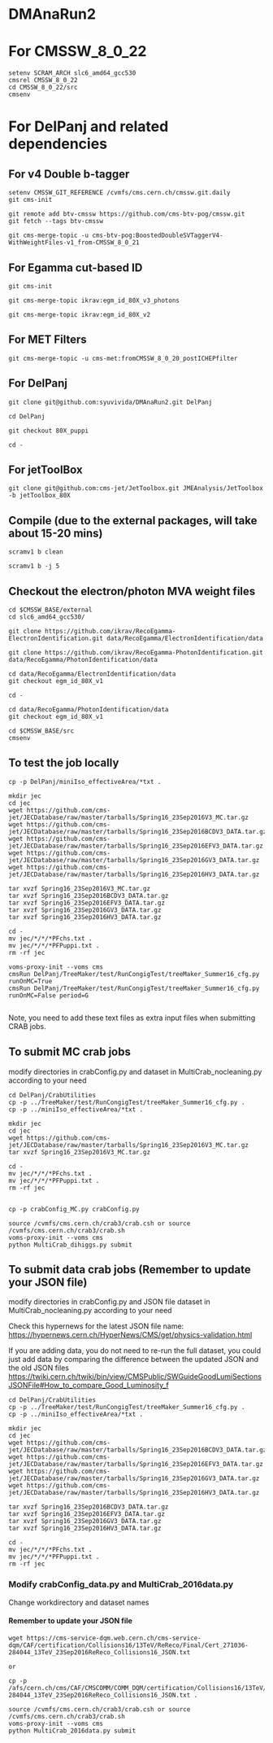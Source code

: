 
# DMAnaRun2

# For CMSSW_8_0_22
```
setenv SCRAM_ARCH slc6_amd64_gcc530
cmsrel CMSSW_8_0_22
cd CMSSW_8_0_22/src
cmsenv
```


# For DelPanj and related dependencies

## For v4 Double b-tagger

```
setenv CMSSW_GIT_REFERENCE /cvmfs/cms.cern.ch/cmssw.git.daily
git cms-init

git remote add btv-cmssw https://github.com/cms-btv-pog/cmssw.git
git fetch --tags btv-cmssw

git cms-merge-topic -u cms-btv-pog:BoostedDoubleSVTaggerV4-WithWeightFiles-v1_from-CMSSW_8_0_21
```

## For Egamma cut-based ID
```
git cms-init

git cms-merge-topic ikrav:egm_id_80X_v3_photons

git cms-merge-topic ikrav:egm_id_80X_v2

```
## For MET Filters

``` 
git cms-merge-topic -u cms-met:fromCMSSW_8_0_20_postICHEPfilter
```

## For DelPanj

```
git clone git@github.com:syuvivida/DMAnaRun2.git DelPanj

cd DelPanj

git checkout 80X_puppi

cd -

```

## For jetToolBox
```
git clone git@github.com:cms-jet/JetToolbox.git JMEAnalysis/JetToolbox -b jetToolbox_80X
```


## Compile (due to the external packages, will take about 15-20 mins)
```
scramv1 b clean

scramv1 b -j 5
```

## Checkout the electron/photon MVA weight files

```
cd $CMSSW_BASE/external
cd slc6_amd64_gcc530/

git clone https://github.com/ikrav/RecoEgamma-ElectronIdentification.git data/RecoEgamma/ElectronIdentification/data

git clone https://github.com/ikrav/RecoEgamma-PhotonIdentification.git data/RecoEgamma/PhotonIdentification/data

cd data/RecoEgamma/ElectronIdentification/data
git checkout egm_id_80X_v1

cd -

cd data/RecoEgamma/PhotonIdentification/data
git checkout egm_id_80X_v1

cd $CMSSW_BASE/src
cmsenv
```

## To test the job locally

```
cp -p DelPanj/miniIso_effectiveArea/*txt .

mkdir jec
cd jec
wget https://github.com/cms-jet/JECDatabase/raw/master/tarballs/Spring16_23Sep2016V3_MC.tar.gz
wget https://github.com/cms-jet/JECDatabase/raw/master/tarballs/Spring16_23Sep2016BCDV3_DATA.tar.gz
wget https://github.com/cms-jet/JECDatabase/raw/master/tarballs/Spring16_23Sep2016EFV3_DATA.tar.gz
wget https://github.com/cms-jet/JECDatabase/raw/master/tarballs/Spring16_23Sep2016GV3_DATA.tar.gz
wget https://github.com/cms-jet/JECDatabase/raw/master/tarballs/Spring16_23Sep2016HV3_DATA.tar.gz

tar xvzf Spring16_23Sep2016V3_MC.tar.gz
tar xvzf Spring16_23Sep2016BCDV3_DATA.tar.gz
tar xvzf Spring16_23Sep2016EFV3_DATA.tar.gz
tar xvzf Spring16_23Sep2016GV3_DATA.tar.gz
tar xvzf Spring16_23Sep2016HV3_DATA.tar.gz

cd -
mv jec/*/*/*PFchs.txt .
mv jec/*/*/*PFPuppi.txt .
rm -rf jec

voms-proxy-init --voms cms
cmsRun DelPanj/TreeMaker/test/RunCongigTest/treeMaker_Summer16_cfg.py runOnMC=True
cmsRun DelPanj/TreeMaker/test/RunCongigTest/treeMaker_Summer16_cfg.py runOnMC=False period=G
 
```

Note, you need to add these text files as extra input files when submitting CRAB jobs.

## To submit MC crab jobs 
modify directories in crabConfig.py and dataset in MultiCrab_nocleaning.py according to your need
```
cd DelPanj/CrabUtilities
cp -p ../TreeMaker/test/RunCongigTest/treeMaker_Summer16_cfg.py .
cp -p ../miniIso_effectiveArea/*txt .

mkdir jec
cd jec
wget https://github.com/cms-jet/JECDatabase/raw/master/tarballs/Spring16_23Sep2016V3_MC.tar.gz
tar xvzf Spring16_23Sep2016V3_MC.tar.gz

cd -
mv jec/*/*/*PFchs.txt .
mv jec/*/*/*PFPuppi.txt .
rm -rf jec


cp -p crabConfig_MC.py crabConfig.py

source /cvmfs/cms.cern.ch/crab3/crab.csh or source /cvmfs/cms.cern.ch/crab3/crab.sh 
voms-proxy-init --voms cms
python MultiCrab_dihiggs.py submit
```

## To submit data crab jobs (Remember to update your JSON file)
modify directories in crabConfig.py and JSON file dataset in MultiCrab_nocleaning.py according to your need

Check this hypernews for the latest JSON file name: 
https://hypernews.cern.ch/HyperNews/CMS/get/physics-validation.html

If you are adding data, you do not need to re-run the full dataset, you could just add data by comparing the difference between the updated JSON and the old JSON files
https://twiki.cern.ch/twiki/bin/view/CMSPublic/SWGuideGoodLumiSectionsJSONFile#How_to_compare_Good_Luminosity_f

```
cd DelPanj/CrabUtilities
cp -p ../TreeMaker/test/RunCongigTest/treeMaker_Summer16_cfg.py .
cp -p ../miniIso_effectiveArea/*txt .

mkdir jec
cd jec
wget https://github.com/cms-jet/JECDatabase/raw/master/tarballs/Spring16_23Sep2016BCDV3_DATA.tar.gz
wget https://github.com/cms-jet/JECDatabase/raw/master/tarballs/Spring16_23Sep2016EFV3_DATA.tar.gz
wget https://github.com/cms-jet/JECDatabase/raw/master/tarballs/Spring16_23Sep2016GV3_DATA.tar.gz
wget https://github.com/cms-jet/JECDatabase/raw/master/tarballs/Spring16_23Sep2016HV3_DATA.tar.gz

tar xvzf Spring16_23Sep2016BCDV3_DATA.tar.gz
tar xvzf Spring16_23Sep2016EFV3_DATA.tar.gz
tar xvzf Spring16_23Sep2016GV3_DATA.tar.gz
tar xvzf Spring16_23Sep2016HV3_DATA.tar.gz

cd -
mv jec/*/*/*PFchs.txt .
mv jec/*/*/*PFPuppi.txt .
rm -rf jec
```
### Modify crabConfig_data.py and MultiCrab_2016data.py

Change workdirectory and dataset names

#### Remember to update your JSON file
```
wget https://cms-service-dqm.web.cern.ch/cms-service-dqm/CAF/certification/Collisions16/13TeV/ReReco/Final/Cert_271036-284044_13TeV_23Sep2016ReReco_Collisions16_JSON.txt

or 

cp -p /afs/cern.ch/cms/CAF/CMSCOMM/COMM_DQM/certification/Collisions16/13TeV/ReReco/Final/Cert_271036-284044_13TeV_23Sep2016ReReco_Collisions16_JSON.txt .

source /cvmfs/cms.cern.ch/crab3/crab.csh or source /cvmfs/cms.cern.ch/crab3/crab.sh 
voms-proxy-init --voms cms
python MultiCrab_2016data.py submit
```

